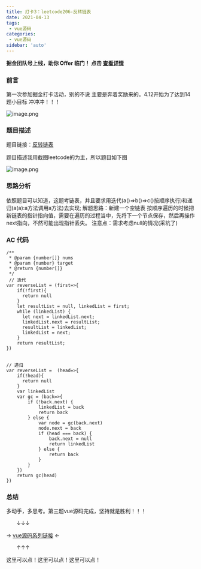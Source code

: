 ```yaml
---
title: 打卡3：leetcode206-反转链表 
date: 2021-04-13
tags:
 - vue源码
categories:
 - vue源码
sidebar: 'auto'
---
```


**掘金团队号上线，助你 Offer 临门！ 点击 [查看详情](https://juejin.cn/offer)**

### 前言
第一次参加掘金打卡活动，别的不说 主要是奔着奖励来的。4.12开始为了达到14题小目标 冲冲冲！！！

![image.png](https://p9-juejin.byteimg.com/tos-cn-i-k3u1fbpfcp/733d8d8d4b2a4210af53062d7e0bea68~tplv-k3u1fbpfcp-watermark.image)

### 题目描述
题目链接：[反转链表](https://leetcode-cn.com/problems/reverse-linked-list/)

题目描述我用截图leetcode的为主，所以题目如下图


![image.png](https://p6-juejin.byteimg.com/tos-cn-i-k3u1fbpfcp/f12f8fc94075459aae3e7beb092fb15a~tplv-k3u1fbpfcp-watermark.image)

### 思路分析
依照题目可以知道，这题考链表，并且要求用迭代(a()=>b()=>c()按顺序执行)和递归(a(a):a方法调用a方法)去实现;
解题思路：新建一个空链表 按顺序遍历的时候把新链表的指针指向值，需要在遍历的过程当中，先将下一个节点保存，然后再操作next指向，不然可能出现指针丢失。
注意点：需求考虑null的情况(采坑了)

### AC 代码
```
/**
 * @param {number[]} nums
 * @param {number} target
 * @return {number[]}
 */
 // 迭代
var reverseList = (first=>{
    if(!first){
      return null
    }
    let resultList = null, linkedList = first;
    while (linkedList) {
      let next = linkedList.next;
      linkedList.next = resultList;
      resultList = linkedList;
      linkedList = next;
    }
    return resultList;
})


// 递归
var reverseList =  (head=>{
    if(!head){
      return null
    }
    var linkedList
    var gc = (back=>{
        if (!back.next) {
            linkedList = back
            return back
        } else {
            var node = gc(back.next)
            node.next = back
            if (head === back) {
                back.next = null
                return linkedList
            } else {
                return back
            }
        }
    })
    return gc(head)
})

```
### 总结
多动手，多思考。第三题vue源码完成，坚持就是胜利！！！

 &nbsp;&nbsp;&nbsp;&nbsp;&nbsp;&nbsp;&nbsp;↓↓↓

→  [vue源码系列链接](https://juejin.cn/post/6950903770834272292/) ←

&nbsp;&nbsp;&nbsp;&nbsp;&nbsp;&nbsp;&nbsp;↑↑↑

这里可以点！这里可以点！这里可以点！
